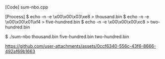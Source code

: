 [Code]
sum-nbo.cpp

[Process]
$ echo -n -e \\x00\\x00\\x03\\xe8 > thousand.bin
$ echo -n -e \\x00\\x00\\x01\\xf4 > five-hundred.bin
$ echo -n -e \\x00\\x00\\x00\\xc8 > two-hundred.bin

$ ./sum-nbo thousand.bin five-hundred.bin two-hundred.bin


https://github.com/user-attachments/assets/0ccf6340-556c-43f6-8666-492af69b1663

